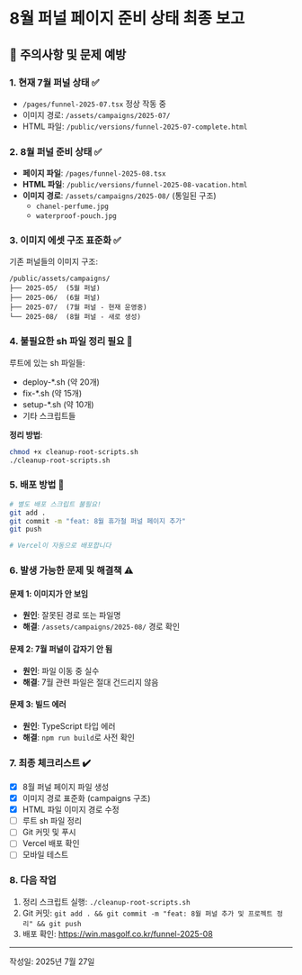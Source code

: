 # 8월 퍼널 페이지 준비 상태 최종 보고

## 🚨 주의사항 및 문제 예방

### 1. **현재 7월 퍼널 상태** ✅
- `/pages/funnel-2025-07.tsx` 정상 작동 중
- 이미지 경로: `/assets/campaigns/2025-07/`
- HTML 파일: `/public/versions/funnel-2025-07-complete.html`

### 2. **8월 퍼널 준비 상태** ✅
- **페이지 파일**: `/pages/funnel-2025-08.tsx`
- **HTML 파일**: `/public/versions/funnel-2025-08-vacation.html`
- **이미지 경로**: `/assets/campaigns/2025-08/` (통일된 구조)
  - `chanel-perfume.jpg`
  - `waterproof-pouch.jpg`

### 3. **이미지 에셋 구조 표준화** ✅
기존 퍼널들의 이미지 구조:
```
/public/assets/campaigns/
├── 2025-05/  (5월 퍼널)
├── 2025-06/  (6월 퍼널)
├── 2025-07/  (7월 퍼널 - 현재 운영중)
└── 2025-08/  (8월 퍼널 - 새로 생성)
```

### 4. **불필요한 sh 파일 정리 필요** 🧹
루트에 있는 sh 파일들:
- deploy-*.sh (약 20개)
- fix-*.sh (약 15개)
- setup-*.sh (약 10개)
- 기타 스크립트들

**정리 방법**:
```bash
chmod +x cleanup-root-scripts.sh
./cleanup-root-scripts.sh
```

### 5. **배포 방법** 🚀
```bash
# 별도 배포 스크립트 불필요!
git add .
git commit -m "feat: 8월 휴가철 퍼널 페이지 추가"
git push

# Vercel이 자동으로 배포합니다
```

### 6. **발생 가능한 문제 및 해결책** ⚠️

#### 문제 1: 이미지가 안 보임
- **원인**: 잘못된 경로 또는 파일명
- **해결**: `/assets/campaigns/2025-08/` 경로 확인

#### 문제 2: 7월 퍼널이 갑자기 안 됨
- **원인**: 파일 이동 중 실수
- **해결**: 7월 관련 파일은 절대 건드리지 않음

#### 문제 3: 빌드 에러
- **원인**: TypeScript 타입 에러
- **해결**: `npm run build`로 사전 확인

### 7. **최종 체크리스트** ✔️
- [x] 8월 퍼널 페이지 파일 생성
- [x] 이미지 경로 표준화 (campaigns 구조)
- [x] HTML 파일 이미지 경로 수정
- [ ] 루트 sh 파일 정리
- [ ] Git 커밋 및 푸시
- [ ] Vercel 배포 확인
- [ ] 모바일 테스트

### 8. **다음 작업**
1. 정리 스크립트 실행: `./cleanup-root-scripts.sh`
2. Git 커밋: `git add . && git commit -m "feat: 8월 퍼널 추가 및 프로젝트 정리" && git push`
3. 배포 확인: https://win.masgolf.co.kr/funnel-2025-08

---
작성일: 2025년 7월 27일
